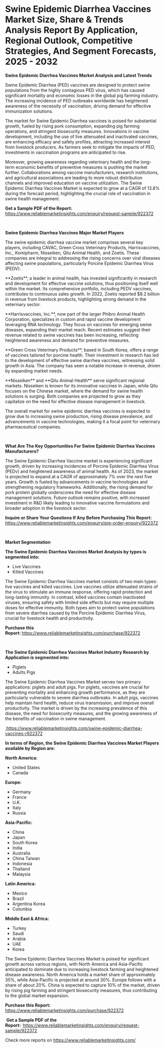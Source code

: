 <p><h1>Swine Epidemic Diarrhea Vaccines Market Size, Share & Trends Analysis Report By Application, Regional Outlook, Competitive Strategies, And Segment Forecasts, 2025 - 2032</h1></p><p><strong>Swine Epidemic Diarrhea Vaccines Market Analysis and Latest Trends</strong></p>
<p><p>Swine Epidemic Diarrhea (PED) vaccines are designed to protect swine populations from the highly contagious PED virus, which has caused significant mortality and economic losses in the global pig farming industry. The increasing incidence of PED outbreaks worldwide has heightened awareness of the necessity of vaccination, driving demand for effective immunization solutions.</p><p>The market for Swine Epidemic Diarrhea vaccines is poised for substantial growth, fueled by rising pork consumption, expanding pig farming operations, and stringent biosecurity measures. Innovations in vaccine development, including the use of live attenuated and inactivated vaccines, are enhancing efficacy and safety profiles, attracting increased interest from livestock producers. As farmers seek to mitigate the impacts of PED, investments in vaccination programs are anticipated to rise.</p><p>Moreover, growing awareness regarding veterinary health and the long-term economic benefits of preventive measures is pushing the market further. Collaborations among vaccine manufacturers, research institutions, and agricultural associations are leading to more robust distribution channels and improved education on vaccine utilization. The Swine Epidemic Diarrhea Vaccines Market is expected to grow at a CAGR of 13.8% during the forecast period, highlighting the crucial role of vaccination in swine health management.</p></p>
<p><strong>Get a Sample PDF of the Report:&nbsp;</strong> <a href="https://www.reliablemarketinsights.com/enquiry/request-sample/922372?utm_campaign=2013&utm_medium=2&utm_source=Github&utm_content=ia&utm_term=07032025&utm_id=swine-epidemic-diarrhea-vaccines">https://www.reliablemarketinsights.com/enquiry/request-sample/922372</a></p>
<p>&nbsp;</p>
<p><strong>Swine Epidemic Diarrhea Vaccines Major Market Players</strong></p>
<p><p>The swine epidemic diarrhea vaccine market comprises several key players, including CAVAC, Green Cross Veterinary Products, Harrisvaccines, Inc., Komipharm, Nisseiken, Qilu Animal Health, and Zoetis. These companies are integral to addressing the rising concerns over viral diseases affecting swine populations, particularly Porcine Epidemic Diarrhea Virus (PEDV).</p><p>**Zoetis**, a leader in animal health, has invested significantly in research and development for effective vaccine solutions, thus positioning itself well within the market. Its comprehensive portfolio, including PEDV vaccines, contributes to continuous sales growth. In 2022, Zoetis reported $8.2 billion in revenue from livestock products, highlighting strong demand in the veterinary sector.</p><p>**Harrisvaccines, Inc.**, now part of the larger Phibro Animal Health Corporation, specializes in custom and rapid vaccine development leveraging RNA technology. They focus on vaccines for emerging swine diseases, expanding their market reach. Recent estimates suggest their revenue related to swine vaccines has been increasing, reflecting heightened awareness and demand for preventive measures.</p><p>**Green Cross Veterinary Products**, based in South Korea, offers a range of vaccines tailored for porcine health. Their investment in research has led to the development of effective swine diarrhea vaccines, witnessing solid growth in Asia. The company has seen a notable increase in revenue, driven by expanding market needs.</p><p>**Nisseiken** and **Qilu Animal Health** serve significant regional markets. Nisseiken is known for its innovative vaccines in Japan, while Qilu focuses on the Chinese market, where the demand for swine health solutions is surging. Both companies are projected to grow as they capitalize on the need for effective disease management in livestock.</p><p>The overall market for swine epidemic diarrhea vaccines is expected to grow due to increasing swine production, rising disease prevalence, and advancements in vaccine technologies, making it a focal point for veterinary pharmaceutical companies.</p></p>
<p>&nbsp;</p>
<p><strong>What Are The Key Opportunities For Swine Epidemic Diarrhea Vaccines Manufacturers?</strong></p>
<p><p>The Swine Epidemic Diarrhea Vaccine market is experiencing significant growth, driven by increasing incidences of Porcine Epidemic Diarrhea Virus (PEDv) and heightened awareness of animal health. As of 2023, the market is projected to expand at a CAGR of approximately 7% over the next five years. Growth is fueled by advancements in vaccine technologies and strengthening regulatory frameworks. Additionally, the rising demand for pork protein globally underscores the need for effective disease management solutions. Future outlook remains positive, with increased investment in R&D likely leading to innovative vaccine formulations and broader adoption in the livestock sector.</p></p>
<p><strong>Inquire or Share Your Questions If Any Before Purchasing This Report:</strong> <a href="https://www.reliablemarketinsights.com/enquiry/pre-order-enquiry/922372?utm_campaign=2013&utm_medium=2&utm_source=Github&utm_content=ia&utm_term=07032025&utm_id=swine-epidemic-diarrhea-vaccines">https://www.reliablemarketinsights.com/enquiry/pre-order-enquiry/922372</a></p>
<p>&nbsp;</p>
<p><strong>Market Segmentation</strong></p>
<p><strong>The Swine Epidemic Diarrhea Vaccines Market Analysis by types is segmented into:</strong></p>
<p><ul><li>Live Vaccines</li><li>Killed Vaccines</li></ul></p>
<p><p>The Swine Epidemic Diarrhea Vaccines market consists of two main types: live vaccines and killed vaccines. Live vaccines utilize attenuated strains of the virus to stimulate an immune response, offering rapid protection and long-lasting immunity. In contrast, killed vaccines contain inactivated viruses, ensuring safety with limited side effects but may require multiple doses for effective immunity. Both types aim to protect swine populations from severe diarrhea caused by the Porcine Epidemic Diarrhea Virus, crucial for livestock health and productivity.</p></p>
<p><strong>Purchase this Report:&nbsp;</strong><a href="https://www.reliablemarketinsights.com/purchase/922372?utm_campaign=2013&utm_medium=2&utm_source=Github&utm_content=ia&utm_term=07032025&utm_id=swine-epidemic-diarrhea-vaccines">https://www.reliablemarketinsights.com/purchase/922372</a></p>
<p>&nbsp;</p>
<p><strong>The Swine Epidemic Diarrhea Vaccines Market Industry Research by Application is segmented into:</strong></p>
<p><ul><li>Piglets</li><li>Adults Pigs</li></ul></p>
<p><p>The Swine Epidemic Diarrhea Vaccines Market serves two primary applications: piglets and adult pigs. For piglets, vaccines are crucial for preventing mortality and enhancing growth performance, as they are particularly vulnerable to severe diarrhea outbreaks. In adult pigs, vaccines help maintain herd health, reduce virus transmission, and improve overall productivity. The market is driven by the increasing prevalence of this disease, the need for biosecurity measures, and the growing awareness of the benefits of vaccination in swine management.</p></p>
<p><a href="https://www.reliablemarketinsights.com/swine-epidemic-diarrhea-vaccines-r922372?utm_campaign=2013&utm_medium=2&utm_source=Github&utm_content=ia&utm_term=07032025&utm_id=swine-epidemic-diarrhea-vaccines">&nbsp;https://www.reliablemarketinsights.com/swine-epidemic-diarrhea-vaccines-r922372</a></p>
<p><strong>In terms of Region, the Swine Epidemic Diarrhea Vaccines Market Players available by Region are:</strong></p>
<p>
    <p> <strong> North America: </strong>
        <ul>
            <li>United States</li>
            <li>Canada</li>
        </ul>
        </p> 
    <p> <strong> Europe: </strong>
        <ul>
            <li>Germany</li>
            <li>France</li>
            <li>U.K.</li>
            <li>Italy</li>
            <li>Russia</li>
        </ul>
        </p> 
    <p> <strong> Asia-Pacific: </strong>
        <ul>
            <li>China</li>
            <li>Japan</li>
            <li>South Korea</li>
            <li>India</li>
            <li>Australia</li>
            <li>China Taiwan</li>
            <li>Indonesia</li>
            <li>Thailand</li>
            <li>Malaysia</li>
        </ul>
        </p> 
    <p> <strong> Latin America: </strong>
        <ul>
            <li>Mexico</li>
            <li>Brazil</li>
            <li>Argentina Korea</li>
            <li>Colombia</li>
        </ul>
        </p> 
    <p> <strong> Middle East & Africa: </strong>
        <ul>
            <li>Turkey</li>
            <li>Saudi</li>
            <li>Arabia</li>
            <li>UAE</li>
            <li>Korea</li>
        </ul>
    </p>
    </p>
<p><p>The Swine Epidemic Diarrhea Vaccines Market is poised for significant growth across various regions, with North America and Asia-Pacific anticipated to dominate due to increasing livestock farming and heightened disease awareness. North America holds a market share of approximately 35%, while Asia-Pacific is projected at around 30%. Europe follows with a share of about 20%. China is expected to capture 10% of the market, driven by rising pig farming and stringent biosecurity measures, thus contributing to the global market expansion.</p></p>
<p><strong>Purchase this Report: </strong><a href="https://www.reliablemarketinsights.com/purchase/922372?utm_campaign=2013&utm_medium=2&utm_source=Github&utm_content=ia&utm_term=07032025&utm_id=swine-epidemic-diarrhea-vaccines">https://www.reliablemarketinsights.com/purchase/922372</a></p>
<p>&nbsp;<strong>Get a Sample PDF of the Report:&nbsp;&nbsp;</strong><a href="https://www.reliablemarketinsights.com/enquiry/request-sample/922372?utm_campaign=2013&utm_medium=2&utm_source=Github&utm_content=ia&utm_term=07032025&utm_id=swine-epidemic-diarrhea-vaccines">https://www.reliablemarketinsights.com/enquiry/request-sample/922372</a></p>
<p><strong></strong></p>
<p>Check more reports on <a href="https://www.reliablemarketinsights.com/?utm_campaign=2013&utm_medium=2&utm_source=Github&utm_content=ia&utm_term=07032025&utm_id=swine-epidemic-diarrhea-vaccines">https://www.reliablemarketinsights.com/</a></p>